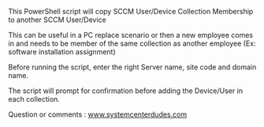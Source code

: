 This PowerShell script will copy SCCM User/Device Collection Membership to another SCCM User/Device

This can be useful in a PC replace scenario or then a new employee comes in and needs to be member of the same collection as another employee (Ex: software installation assignment)

Before running the script, enter the right Server name, site code and domain name.

The script will prompt for confirmation before adding the Device/User in each collection.

Question or comments : www.systemcenterdudes.com

